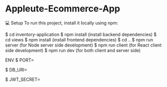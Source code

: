 # Appleute-Ecommerce-App

💻   Setup
To run this project, install it locally using npm:

$ cd inventory-application
$ npm install (install backend dependencies)
$ cd views
$ npm install (install frontend dependencies)
$ cd ..
$ npm run server (for Node server side development)
$ npm run client (for React client side development)
$ npm run dev (for both client and server side)


ENV
$ PORT=

$ DB_URI=

$ JWT_SECRET=
